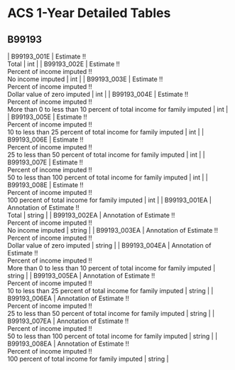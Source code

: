 # ACS 1-Year Detailed Tables

## B99193

| B99193_001E | Estimate !!<br>Total | int |
| B99193_002E | Estimate !!<br>Percent of income imputed !!<br>No income imputed | int |
| B99193_003E | Estimate !!<br>Percent of income imputed !!<br>Dollar value of zero imputed | int |
| B99193_004E | Estimate !!<br>Percent of income imputed !!<br>More than 0 to less than 10 percent of total income for family imputed | int |
| B99193_005E | Estimate !!<br>Percent of income imputed !!<br>10 to less than 25 percent of total income for family imputed | int |
| B99193_006E | Estimate !!<br>Percent of income imputed !!<br>25 to less than 50 percent of total income for family imputed | int |
| B99193_007E | Estimate !!<br>Percent of income imputed !!<br>50 to less than 100 percent of total income for family imputed | int |
| B99193_008E | Estimate !!<br>Percent of income imputed !!<br>100 percent of total income for family imputed | int |
| B99193_001EA | Annotation of Estimate !!<br>Total | string |
| B99193_002EA | Annotation of Estimate !!<br>Percent of income imputed !!<br>No income imputed | string |
| B99193_003EA | Annotation of Estimate !!<br>Percent of income imputed !!<br>Dollar value of zero imputed | string |
| B99193_004EA | Annotation of Estimate !!<br>Percent of income imputed !!<br>More than 0 to less than 10 percent of total income for family imputed | string |
| B99193_005EA | Annotation of Estimate !!<br>Percent of income imputed !!<br>10 to less than 25 percent of total income for family imputed | string |
| B99193_006EA | Annotation of Estimate !!<br>Percent of income imputed !!<br>25 to less than 50 percent of total income for family imputed | string |
| B99193_007EA | Annotation of Estimate !!<br>Percent of income imputed !!<br>50 to less than 100 percent of total income for family imputed | string |
| B99193_008EA | Annotation of Estimate !!<br>Percent of income imputed !!<br>100 percent of total income for family imputed | string |

